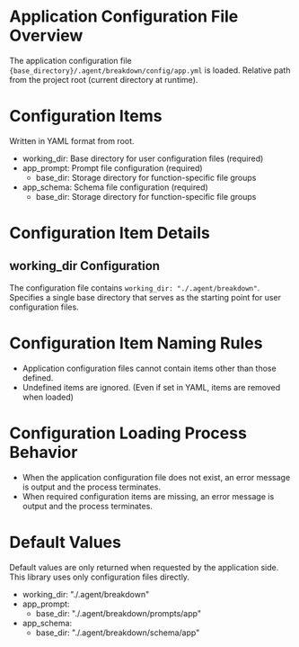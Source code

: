 # Application Configuration File Overview

The application configuration file
`{base_directory}/.agent/breakdown/config/app.yml`
is loaded. Relative path from the project root (current directory at runtime).

# Configuration Items

Written in YAML format from root.

- working_dir: Base directory for user configuration files (required)
- app_prompt: Prompt file configuration (required)
  - base_dir: Storage directory for function-specific file groups
- app_schema: Schema file configuration (required)
  - base_dir: Storage directory for function-specific file groups

# Configuration Item Details

## working_dir Configuration

The configuration file contains `working_dir: "./.agent/breakdown"`.
Specifies a single base directory that serves as the starting point for user configuration files.

# Configuration Item Naming Rules

- Application configuration files cannot contain items other than those defined.
- Undefined items are ignored. (Even if set in YAML, items are removed when loaded)

# Configuration Loading Process Behavior

- When the application configuration file does not exist, an error message is output and the process terminates.
- When required configuration items are missing, an error message is output and the process terminates.

# Default Values

Default values are only returned when requested by the application side.
This library uses only configuration files directly.

- working_dir: "./.agent/breakdown"
- app_prompt:
  - base_dir: "./.agent/breakdown/prompts/app"
- app_schema:
  - base_dir: "./.agent/breakdown/schema/app"